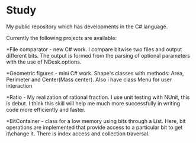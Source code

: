 # Study
My public repository which has developments in the C# language.

Currently the following projects are available:

*File comparator - new C# work. 
I compare bitwise two files and output different bits. The output is formed from the parsing of optional parameters with the use of NDesk.options.

*Geometric figures - mini C# work. 
Shape's classes with methods: Area, Perimeter and Center(Mass center). Also i have class Menu for user interaction

*Ratio - My realization of rational fraction.
I use unit testing with NUnit, this is debut. I think this skill will help me much more successfully in writing code more efficiently and faster.

*BitContainer - class for a low memory using bits through a List<byte>. 
Here, bit operations are implemented that provide access to a particular bit to get it\change it. There is index access and collection traversal.
